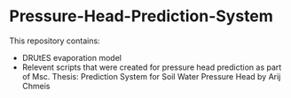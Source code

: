# Pressure-Head-Prediction-System
This repository contains: 
- DRUtES evaporation model
- Relevent scripts that were created for pressure head prediction as part of Msc. Thesis: Prediction System for Soil Water
Pressure Head by Arij Chmeis

